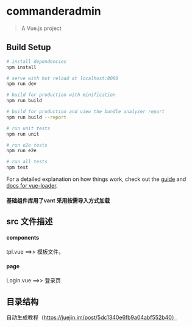 # commanderadmin

> A Vue.js project

## Build Setup

``` bash
# install dependencies
npm install

# serve with hot reload at localhost:8080
npm run dev

# build for production with minification
npm run build

# build for production and view the bundle analyzer report
npm run build --report

# run unit tests
npm run unit

# run e2e tests
npm run e2e

# run all tests
npm test
```

For a detailed explanation on how things work, check out the [guide](http://vuejs-templates.github.io/webpack/) and [docs for vue-loader](http://vuejs.github.io/vue-loader).

#### 基础组件库用了vant 采用按需导入方式加载

## src 文件描述
#### components
tpl.vue ==>> 模板文件，


#### page
Login.vue ==>> 登录页




## 目录结构
自动生成教程（https://juejin.im/post/5dc1340e6fb9a04abf552b40）
